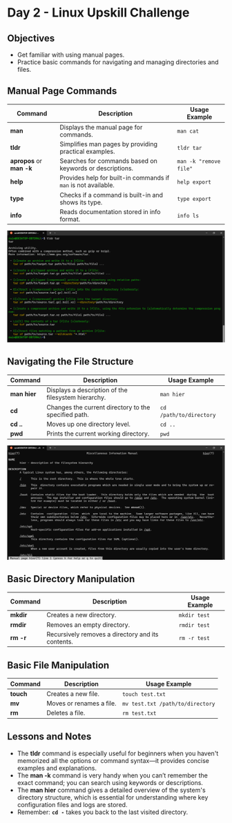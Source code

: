 # Day 2 - Linux Upskill Challenge

## Objectives

- Get familiar with using manual pages.
- Practice basic commands for navigating and managing directories and files.

## Manual Page Commands

| Command                  | Description                                                         | Usage Example          |
|--------------------------|---------------------------------------------------------------------|------------------------|
| **man**                  | Displays the manual page for commands.                              | `man cat`              |
| **tldr**                 | Simplifies man pages by providing practical examples.               | `tldr tar`             |
| **apropos** or **man -k**  | Searches for commands based on keywords or descriptions.            | `man -k "remove file"`  |
| **help <command>**       | Provides help for built-in commands if `man` is not available.        | `help export`          |
| **type <command>**       | Checks if a command is built-in and shows its type.                   | `type export`          |
| **info <command>**       | Reads documentation stored in info format.                          | `info ls`              |

![tldr Command Demo](/screenshots/day-2/tldr-command-demo.png)

## Navigating the File Structure

| Command    | Description                                    | Usage Example                |
|------------|------------------------------------------------|------------------------------|
| **man hier**  | Displays a description of the filesystem hierarchy. | `man hier`                 |
| **cd**     | Changes the current directory to the specified path. | `cd /path/to/directory`      |
| **cd ..**  | Moves up one directory level.                  | `cd ..`                      |
| **pwd**    | Prints the current working directory.          | `pwd`                        |

![man hier Command Demo](/screenshots/day-2/man-hier-demo.png)

## Basic Directory Manipulation

| Command              | Description                          | Usage Example       |
|----------------------|--------------------------------------|---------------------|
| **mkdir**            | Creates a new directory.             | `mkdir test`        |
| **rmdir**            | Removes an empty directory.          | `rmdir test`        |
| **rm -r <directory>**| Recursively removes a directory and its contents. | `rm -r test`         |

## Basic File Manipulation

| Command   | Description                 | Usage Example                         |
|-----------|-----------------------------|---------------------------------------|
| **touch** | Creates a new file.         | `touch test.txt`                      |
| **mv**    | Moves or renames a file.    | `mv test.txt /path/to/directory`      |
| **rm**    | Deletes a file.             | `rm test.txt`                         |

## Lessons and Notes

- The **tldr** command is especially useful for beginners when you haven't memorized all the options or command syntax—it provides concise examples and explanations.
- The **man -k** command is very handy when you can’t remember the exact command; you can search using keywords or descriptions.
- The **man hier** command gives a detailed overview of the system's directory structure, which is essential for understanding where key configuration files and logs are stored.
- Remember: **`cd -`** takes you back to the last visited directory.
